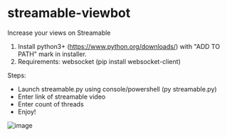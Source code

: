# streamable-viewbot
Increase your views on Streamable

1. Install python3+ (https://www.python.org/downloads/) with "ADD TO PATH" mark in installer.
2. Requirements:
websocket (pip install websocket-client)

Steps:
- Launch streamable.py using console/powershell (py streamable.py)
- Enter link of streamable video
- Enter count of threads
- Enjoy!

![image](https://github.com/exploreof/streamable-viewbot/assets/149603739/429a1b24-6b1b-4b83-b2a6-b814e9d0f79e)
